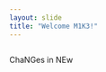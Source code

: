 ```yaml
---
layout: slide
title: "Welcome M1K3!"
---
```


<img class="https://placekitten.com/g/400/400">

ChaNGes in NEw




